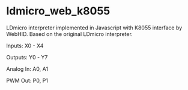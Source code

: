 # ldmicro_web_k8055
LDmicro interpreter implemented in Javascript with K8055 interface by WebHID. Based on the original LDmicro interpreter. 

Inputs: 
  X0 - X4
  
 Outputs:
  Y0 - Y7
  
  Analog In:
    A0, A1
    
  PWM Out:
    P0, P1
